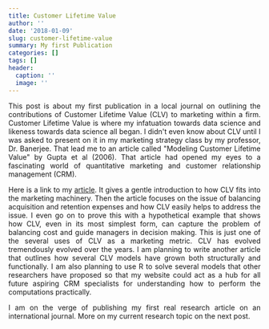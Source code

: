 ```yaml
---
title: Customer Lifetime Value
author: ''
date: '2018-01-09'
slug: customer-lifetime-value
summary: My first Publication
categories: []
tags: []
header:
  caption: ''
  image: ''
---
```

<style>
body {
text-align: justify}
</style>

This post is about my first publication in a local journal on outlining the contributions of Customer Lifetime Value (CLV) to marketing within a firm. Customer Lifetime Value is where my infatuation towards data science and likeness towards data science all began. I didn't even know about CLV until I was asked to present on it in my marketing strategy class by my professor, Dr. Banerjee. That lead me to an article called "Modeling Customer Lifetime Value" by Gupta et al (2006). That article had opened my eyes to a fascinating world of quantitative marketing and customer relationship management (CRM).

Here is a link to my [article](http://citeseerx.ist.psu.edu/viewdoc/download?doi=10.1.1.741.7971&rep=rep1&type=pdf). It gives a gentle introduction to how CLV fits into the marketing machinery. Then the article focuses on the issue of balancing acquisition and retention expenses and how CLV easily helps to address the issue. I even go on to prove this with a hypothetical example that shows how CLV, even in its most simplest form, can capture the problem of balancing cost and guide managers in decision making. This is just one of the several uses of CLV as a marketing metric. CLV has evolved tremendously evolved over the years. I am planning to write another article that outlines how several CLV models have grown both structurally and functionally. I am also planning to use R to solve several models that other researchers have proposed so that my website could act as a hub for all future aspiring CRM specialists for understanding how to perform the computations practically.

I am on the verge of publishing my first real research article on an international journal. More on my current research topic on the next post.